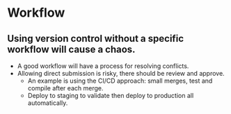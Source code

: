 # Workflow

## Using version control without a specific workflow will cause a chaos.
- A good workflow will have a process for resolving conflicts.
- Allowing direct submission is risky, there should be review and approve.
    - An example is using the CI/CD approach: small merges, test and compile after each merge.
    - Deploy to staging to validate then deploy to production all automatically.

 
